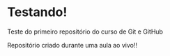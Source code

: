 # Testando!
 Teste do primeiro repositório do curso de Git e GitHub

 Repositório criado durante uma aula ao vivo!!
